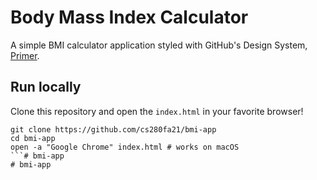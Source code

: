 # Body Mass Index Calculator

A simple BMI calculator application styled with GitHub's Design System, [Primer](https://primer.style/).


## Run locally

Clone this repository and open the `index.html` in your favorite browser!

```text
git clone https://github.com/cs280fa21/bmi-app
cd bmi-app
open -a "Google Chrome" index.html # works on macOS
```# bmi-app
# bmi-app

